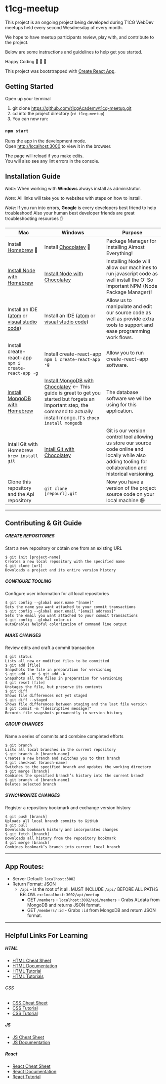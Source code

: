 # t1cg-meetup

This project is an ongoing project being developed during T1CG WebDev meetups held every second Wesdnesday of every month.

We hope to have meetup participants review, play with, and contribute to the project.

Below are some instructions and guidelines to help get you started.

Happy Coding 🎉 🚀 🤘

This project was bootstrapped with [Create React App](https://github.com/facebook/create-react-app).

## Getting Started

Open up your terminal

1. git clone https://github.com/t1cgAcademy/t1cg-meetup.git
2. cd into the project directory (`cd t1cg-meetup`)
3. You can now run:

### `npm start`

Runs the app in the development mode.<br>
Open [http://localhost:3000](http://localhost:3000) to view it in the browser.

The page will reload if you make edits.<br>
You will also see any lint errors in the console.

## Installation Guide

_Note_: When working with **Windows** always install as administrator.

_Note_: All links will take you to websites with steps on how to install.

_Note_: If you run into errors, **Google** is every developers best friend to help troubleshoot! Also your human best developer friends are great troubleshooting resources :hand:

| Mac                                                                                                                     | Windows                                                                                                                                                                                                                                 | Purpose                                                                                                                                                     |
| ----------------------------------------------------------------------------------------------------------------------- | --------------------------------------------------------------------------------------------------------------------------------------------------------------------------------------------------------------------------------------- | ----------------------------------------------------------------------------------------------------------------------------------------------------------- |
| Install [Homebrew](https://brew.sh/) :beers:                                                                            | Install [Chocolatey](https://chocolatey.org/) :doughnut:                                                                                                                                                                                | Package Manager for Installing Almost Everything!                                                                                                           |
| [Install Node with Homebrew](https://www.dyclassroom.com/howto-mac/how-to-install-nodejs-and-npm-on-mac-using-homebrew) | [Install Node with Chocolatey](https://chocolatey.org/packages/nodejs.install)                                                                                                                                                          | Installing Node will allow our machines to run javascript code as well install the O' So Important NPM (Node Package Manager)!                              |
| Install an IDE ([atom](https://atom.io/) or [visual studio code](https://code.visualstudio.com/))                       | Install an IDE ([atom](https://atom.io/) or [visual studio code](https://code.visualstudio.com/))                                                                                                                                       | Allow us to manipulate and edit our source code as well as provide extra tools to support and ease programming work flows.                                  |
| Install create-react-app `npm i create-react-app -g`                                                                    | Install create-react-app `npm i create-react-app -g`                                                                                                                                                                                    | Allow you to run create-react-app software.                                                                                                                 |
| [Install MongoDB with Homebrew](https://dbamohsin.wordpress.com/2017/05/02/installing-mongodb-on-a-mac-with-homebrew/)  | [Install MongoDB with Chocolatey](https://kjng.github.io/2017/05/17/mongodb-windows.html) <-- This guide is great to get you started but forgets an important step, the command to actually install mongo. It's `choco install mongodb` | The database software we will be using for this application.                                                                                                |
| Intall Git with Homebrew `brew install git`                                                                             | [Intall Git with Chocolatey](https://www.jamessturtevant.com/posts/5-Ways-to-install-git-on-Windows/#using-chocolatey)                                                                                                                  | Git is our version control tool allowing us store our source code online and locally while also adding tooling for collaboration and historical versioning. |
| Clone this repository and the Api repository                                                                            | `git clone [repourl].git`                                                                                                                                                                                                               | Now you have a version of the project source code on your local machine :smile:                                                                             |

---

## Contributing & Git Guide

##### CREATE REPOSITORIES

Start a new repository or obtain one from an existing URL

```
$ git init [project-name]
Creates a new local repository with the specified name
$ git clone [url]
Downloads a project and its entire version history
```

##### CONFIGURE TOOLING

Configure user information for all local repositories

```
$ git config --global user.name "[name]"
Sets the name you want attached to your commit transactions
$ git config --global user.email "[email address]"
Sets the email you want attached to your commit transactions
$ git config --global color.ui
autoEnables helpful colorization of command line output
```

##### MAKE CHANGES

Review edits and craft a commit transaction

```
$ git status
Lists all new or modified files to be committed
$ git add [file]
Snapshots the file in preparation for versioning
$ git add . or $ git add -A
Snapshots all the files in preparation for versioning
$ git reset [file]
Unstages the file, but preserve its contents
$ git diff
Shows file differences not yet staged
$ git diff --staged
Shows file differences between staging and the last file version
$ git commit -m "[descriptive message]"
Records file snapshots permanently in version history
```

##### GROUP CHANGES

Name a series of commits and combine completed efforts

```
$ git branch
Lists all local branches in the current repository
$ git branch -b [branch-name]
Creates a new branch and switches you to that branch
$ git checkout [branch-name]
Switches to the specified branch and updates the working directory
$ git merge [branch]
Combines the specified branch’s history into the current branch
$ git branch -d [branch-name]
Deletes selected branch
```

##### SYNCHRONIZE CHANGES

Register a repository bookmark and exchange version history

```
$ git push [branch]
Uploads all local branch commits to GitHub
$ git pull
Downloads bookmark history and incorporates changes
$ git fetch [branch]
Downloads all history from the repository bookmark
$ git merge [branch]
Combines bookmark’s branch into current local branch
```

---

## App Routes:

- Server Default: `localhost:3002`
- Return Format: JSON
  - `/api` - is the root of it all. MUST INCLUDE `/api/` BEFORE ALL PATHS BELOW. `ex:localhost:3002/api/meetup`
    - GET `/members` - `localhost:3002/api/members` - Grabs ALdata from MongoDB and returns JSON format.
    - GET `/members/:id` - Grabs `:id` from MongoDB and return JSON format.

---

## Helpful Links For Learning

##### HTML

- [HTML Cheat Sheet](https://digital.com/tools/html-cheatsheet/)
- [HTML Documentation](https://developer.mozilla.org/en-US/docs/Web/HTML/Element)
- [HTML Tutorial](https://developer.mozilla.org/en-US/docs/Learn/HTML)
- [HTML Tutorials](http://www.htmldog.com/guides/html/beginner/)

###### CSS

- [CSS Cheat Sheet](https://www.onblastblog.com/css3-cheat-sheet/)
- [CSS Tutorial](https://developer.mozilla.org/en-US/docs/Learn/CSS/Introduction_to_CSS)
- [CSS Tutorial](http://www.htmldog.com/guides/css/beginner/)

##### JS

- [JS Cheat Sheet](https://github.com/mbeaudru/modern-js-cheatsheet)
- [JS Documentation](https://developer.mozilla.org/en-US/docs/Web/JavaScript)

##### React

- [React Cheat Sheet](https://github.com/vincsb/react-cheat-sheet)
- [React Documentation](https://reactjs.org/docs/hello-world.html)
- [React Tutorial](https://reactjs.org/tutorial/tutorial.html#what-are-we-building)

